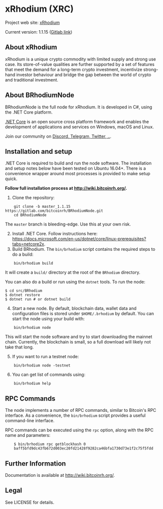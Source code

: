 xRhodium (XRC)
===========================================

Project web site: [xRhodium](https://www.xrhodium.org)

Current version: 1.1.15 ([Gitlab link](https://gitlab.com/bitcoinrh/BRhodiumNode/tree/master_1.1.15))

## About xRhodium

xRhodium is a unique crypto commodity with limited supply and strong use case. Its store-of-value qualities are further supported by a set of features that meet the demand for a long-term crypto investment, incentivize strong-hand investor behaviour and bridge the gap between the world of crypto and traditional investment.

## About BRhodiumNode

BRhodiumNode is the full node for xRhodium. It is developed in C#, using the .NET Core platform.

[.NET Core](https://dotnet.github.io/) is an open source cross platform framework and enables the development of applications and services on Windows, macOS and Linux.

Join our community on [Discord, Telegram, Twitter, ..](https://www.xrhodium.org/En/Community).

## Installation and setup

.NET Core is required to build and run the node software. The installation and setup notes below have been tested on Ubuntu 16.04+. There is a convenience wrapper around most processes is provided to make setup quick.

**Follow full installation process at http://wiki.bitcoinrh.org/.**

 1. Clone the repository:

```
    git clone -b master_1.1.15 https://gitlab.com/bitcoinrh/BRhodiumNode.git
    cd BRhodiumNode
```

The `master` branch is bleeding-edge. Use this at your own risk.

 2. Install .NET Core. Follow instructions here: https://docs.microsoft.com/en-us/dotnet/core/linux-prerequisites?tabs=netcore2x.
 3. Build BRhodium. The `bin/brhodium` script contains the required steps to do a build:

 ```
     bin/brhodium build
 ```

 It will create a `build/` directory at the root of the `BRhodium` directory.

You can also do a build or run using the `dotnet` tools. To run the node:

```
$ cd src/BRhodium
$ dotnet restore
$ dotnet run # or dotnet build
```

 4. Start a new node. By default, blockchain data, wallet data and configuration files is stored under `$HOME/.brhodium` by default. You can start the node using your build with:
 ```
     bin/brhodium node
 ```

 This will start the node software and try to start downloading the mainnet chain. Currently, the blockchain is small, so a full download will likely not take that long.

 5. If you want to run a testnet node:

 ```
     bin/brhodium node -testnet
 ```

 6. You can get list of commands using:

 ```
     bin/brhodium help
 ```

## RPC Commands

The node implements a number of RPC commands, similar to Bitcoin's RPC interface. As a convenience, the `bin/brhodium` script provides a useful command-line interface.

RPC commands can be executed using the `rpc` option, along with the RPC name and parameters:

```
    $ bin/brhodium rpc getblockhash 0
    baff5bfd9dc43fb672d003ec20fd21428f9282ca46bfa1730d73e1f2c75f5fdd
```

## Further Information

Documentation is available at http://wiki.bitcoinrh.org/.

## Legal

See LICENSE for details.
